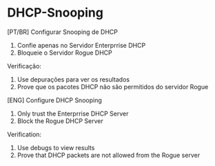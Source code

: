 # DHCP-Snooping
[PT/BR]
Configurar Snooping de DHCP
1) Confie apenas no Servidor Enterprrise DHCP
2) Bloqueie o Servidor Rogue DHCP

Verificação:
1) Use depurações para ver os resultados
2) Prove que os pacotes DHCP não são permitidos do servidor Rogue

[ENG]
Configure DHCP Snooping
1) Only trust the Enterprrise DHCP Server
2) Block the Rogue DHCP Server

Verification:
1) Use debugs to view results
2) Prove that DHCP packets are not allowed from the Rogue server
